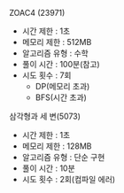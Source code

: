 ZOAC4 (23971)
- 시간 제한 : 1초
- 메모리 제한 : 512MB
- 알고리즘 유형 : 수학
- 풀이 시간 : 100분(참고)
- 시도 횟수 : 7회
    - DP(메모리 초과)
    - BFS(시간 초과)

삼각형과 세 변(5073)
- 시간 제한 : 1초
- 메모리 제한 : 128MB
- 알고리즘 유형 : 단순 구현
- 풀이 시간 : 10분
- 시도 횟수 : 2회(컴파일 에러)
